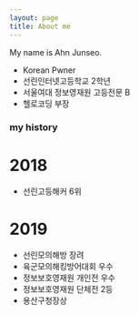```yaml
---
layout: page
title: About me
---
```


My name is Ahn Junseo.

- Korean Pwner
- 선린인터넷고등학교 2학년
- 서울여대 정보영재원 고등전문 B
- 헬로코딩 부장
### my history

# 2018
  - 선린고등해커 6위
# 2019
  - 선린모의해방 장려
  - 육군모의해킹방어대회 우수
  - 정보보호영재원 개인전 우수
  - 정보보호영재원 단체전 2등
  - 용산구청장상
